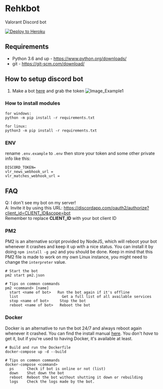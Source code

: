 # Rehkbot

Valorant Discord bot

<p><a href="https://heroku.com/deploy" rel="nofollow"><img src="https://camo.githubusercontent.com/c0824806f5221ebb7d25e559568582dd39dd1170/68747470733a2f2f7777772e6865726f6b7563646e2e636f6d2f6465706c6f792f627574746f6e2e706e67" alt="Deploy to Heroku" data-canonical-src="https://www.herokucdn.com/deploy/button.png" style="max-width:100%;"></a></p>

## Requirements

- Python 3.6 and up - https://www.python.org/downloads/
- git - https://git-scm.com/download/

## How to setup discord bot

1. Make a bot [here](https://discordapp.com/developers/applications/me) and grab the token
   ![Image_Example1](https://i.imgur.com/iV2WWQz.png)

### How to install modules

```
for windows:
python -m pip install -r requirements.txt

for linux:
python3 -m pip install -r requirements.txt
```

### ENV

rename `.env.example` to `.env` then store your token and some other private info like this:

```
DISCORD_TOKEN=
vlr_news_webhook_url =
vlr_matches_webhook_url =

```

## FAQ

Q: I don't see my bot on my server!<br>
A: Invite it by using this URL: https://discordapp.com/oauth2/authorize?client_id=CLIENT_ID&scope=bot<br>
Remember to replace **CLIENT_ID** with your bot client ID

### PM2

PM2 is an alternative script provided by NodeJS, which will reboot your bot whenever it crashes and keep it up with a nice status. You can install it by doing `npm install -g pm2` and you should be done. Keep in mind that this PM2 file is made to work on my own Linux instance, you might need to change the `interpreter` value.

```
# Start the bot
pm2 start pm2.json

# Tips on common commands
pm2 <command> [name]
  start <name of bot>   Run the bot again if it's offline
  list                    Get a full list of all available services
  stop <name of bot>     Stop the bot
  reboot <name of bot>   Reboot the bot
```

### Docker

Docker is an alternative to run the bot 24/7 and always reboot again whenever it crashed. You can find the install manual [here](https://docs.docker.com/install/). You don't _have_ to get it, but if you're used to having Docker, it's available at least.

```
# Build and run the Dockerfile
docker-compose up -d --build

# Tips on common commands
docker-compose <command>
  ps      Check if bot is online or not (list)
  down    Shut down the bot
  reboot  Reboot the bot without shutting it down or rebuilding
  logs    Check the logs made by the bot.
```
